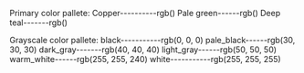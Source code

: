 Primary color pallete:
Copper----------rgb()
Pale green------rgb()
Deep teal-------rgb()

Grayscale color pallete:
black-----------rgb(0, 0, 0)
pale_black------rgb(30, 30, 30)
dark_gray-------rgb(40, 40, 40)
light_gray------rgb(50, 50, 50)
warm_white------rgb(255, 255, 240)
white-----------rgb(255, 255, 255)
